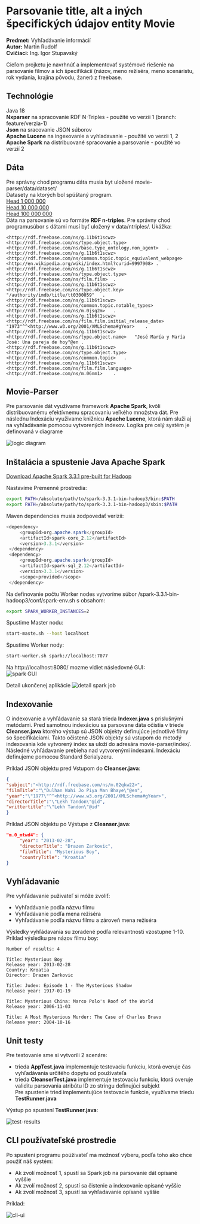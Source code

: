 # Parsovanie title, alt a iných špecifických údajov entity Movie
**Predmet:** Vyhľadávanie informácií  
**Autor:** Martin Rudolf  
**Cvičiaci:** Ing. Igor Stupavský  
  
  Cieľom projketu je navrhnúť a implementovať systémové riešenie na parsovanie filmov a ich špecifikácií (názov, meno režiséra, meno scenáristu, rok vydania, krajina pôvodu, žaner) z freebase.  
  
  ## Technológie
  Java 18  
  **Nxparser** na spracovanie RDF N-Triples - použité vo verzii 1 (branch: feature/verzia-1)  
  **Json** na sracovanie JSON súborov  
  **Apache Lucene** na ingexovanie a vyhladavanie - použité vo verzii 1, 2  
  **Apache Spark** na distribuované spracovanie a parsovanie - použité vo verzií 2
  
  ## Dáta
  Pre správny chod programu dáta musia byt uložené movie-parser/data/dataset/<nazov suboru>  
  Datasety na ktorých bol spúštaný program.  
  [Head 1 000 000](https://vi2022.ui.sav.sk/lib/exe/fetch.php?media=freebase-head-1000000.zip)  
  [Head 10 000 000](https://vi2022.ui.sav.sk/lib/exe/fetch.php?media=freebase-head-10000000.zip)  
  [Head 100 000 000](https://vi2022.ui.sav.sk/lib/exe/fetch.php?media=freebase-head-100000000.zip)  
     Dáta na parsovanie sú vo formáte **RDF n-triples**. Pre správny chod programusúbor s dátami musí byť uložený v data/ntriples/<data-file>. 
   Ukážka:  
   ```
   <http://rdf.freebase.com/ns/g.11b6t1scwz>	<http://rdf.freebase.com/ns/type.object.type>	<http://rdf.freebase.com/ns/base.type_ontology.non_agent>	.
<http://rdf.freebase.com/ns/g.11b6t1scwz>	<http://rdf.freebase.com/ns/common.topic.topic_equivalent_webpage>	<http://en.wikipedia.org/wiki/index.html?curid=9997908>	.
<http://rdf.freebase.com/ns/g.11b6t1scwz>	<http://rdf.freebase.com/ns/type.object.type>	<http://rdf.freebase.com/ns/film.film>	.
<http://rdf.freebase.com/ns/g.11b6t1scwz>	<http://rdf.freebase.com/ns/type.object.key>	"/authority/imdb/title/tt0300059"	.
<http://rdf.freebase.com/ns/g.11b6t1scwz>	<http://rdf.freebase.com/ns/common.topic.notable_types>	<http://rdf.freebase.com/ns/m.0jsg2m>	.
<http://rdf.freebase.com/ns/g.11b6t1scwz>	<http://rdf.freebase.com/ns/film.film.initial_release_date>	"1973"^^<http://www.w3.org/2001/XMLSchema#gYear>	.
<http://rdf.freebase.com/ns/g.11b6t1scwz>	<http://rdf.freebase.com/ns/type.object.name>	"José María y María José: Una pareja de hoy"@en	.
<http://rdf.freebase.com/ns/g.11b6t1scwz>	<http://rdf.freebase.com/ns/type.object.type>	<http://rdf.freebase.com/ns/common.topic>	.
<http://rdf.freebase.com/ns/g.11b6t1scwz>	<http://rdf.freebase.com/ns/film.film.language>	<http://rdf.freebase.com/ns/m.06nm1>	.
   ```
  ## Movie-Parser
  Pre parsovanie dát využívame framework **Apache Spark**, kvôli distribuovanému efektívnemu spracovaniu veľkého množstva dát.  Pre následnu Indexáciu využivame knižnicu **Apache Lucene**, ktorá nám služi aj na vyhľadávanie pomocou vytvorených indexov. Logika pre celý systém je definovaná v diagrame
  
   ![logic diagram](diagram-v3.png "Diagram") 
  
  
  ## Inštalácia a spustenie Java Apache Spark
   [Download Apache Spark 3.3.1 pre-built for Hadoop](https://spark.apache.org/downloads.html)  
     
   Nastavíme Premenné prostredia:  
   ```bash
   export PATH=/absolute/path/to/spark-3.3.1-bin-hadoop3/bin:$PATH
   export PATH=/absolute/path/to/spark-3.3.1-bin-hadoop3/sbin:$PATH
   ```
     
   Maven dependencies musia zodpovedať verizii:  
   ```java
   <dependency>
        <groupId>org.apache.spark</groupId>
        <artifactId>spark-core_2.12</artifactId>
        <version>3.3.1</version>
    </dependency>
    <dependency>
        <groupId>org.apache.spark</groupId>
        <artifactId>spark-sql_2.12</artifactId>
        <version>3.3.1</version>
        <scope>provided</scope>
    </dependency>
   ```  

   Na definovanie počtu Worker nodes vytvoríme súbor /spark-3.3.1-bin-hadoop3/conf/spark-env.sh s obsahom:  
   
   ```bash
   export SPARK_WORKER_INSTANCES=2
   ```    
   Spustime Master nodu:  
   ```bash
   start-maste.sh --host localhost
   ```
   Spustime Worker nody:  
   ```bash
   start-worker.sh spark://localhost:7077
   ```
   
   Na http://localhost:8080/ mozme vidiet následovné GUI:  
   ![spark GUI](spark-gui.png "Spark-GUI")
  
  Detail ukončenej aplikácie
   ![detail spark job](detail-spark-job.png "Spark-job-detail")
   ## Indexovanie
   O indexovanie a vyhľádavanie sa stará trieda **Indexer.java** s prislušnými metódami. Pred samotnou indexáciou sa parsovane dáta očistia v triede **Cleanser.java** ktorého výstup sú JSON objekty definujúce jednotlivé filmy so špecifikáciami. Takto očistené JSON objekty sú vstupom do metodý indexovania kde vytvorený index sa uloží do adresára movie-parser/index/. Následné vyhľádavanie prebieha nad vytvorenými indexami. Indexáciu definujeme pomocou Standard Serialyzeru.
   
   Príklad JSON objektu pred Vstupom do **Cleanser.java**:  
   ```JSON
   {
   "subject":"<http://rdf.freebase.com/ns/m.02qkw22>",
   "filmTitle":"\"Dulhan Wahi Jo Piya Man Bhaye\"@en",
   "year":"\"1977\"^^<http://www.w3.org/2001/XMLSchema#gYear>",
   "directorTitle":"\"Lekh Tandon\"@id",
   "writtertitle":"\"Lekh Tandon\"@id"
   }
   ```
   Príklad JSON objektu po Výstupe z **Cleanser.java**:  
   ```JSON
   "m.0_mtwd4": {
        "year": "2013-02-28",
        "directorTitle": "Drazen Zarkovic",
        "filmTitle": "Mysterious Boy",
        "countryTitle": "Kroatia"
   }
   ```  
   ## Vyhľádavanie
   Pre vyhľádavanie puživateľ si môže zvoliť:  
   - Vyhľadávanie podľa názvu filmu
   - Vyhľadávanie podľa mena režiséra
   - Vyhľadávanie podľa názvu filmu a zároveň mena režiséra
   
   Výsledky vyhľádavania su zoradené podľa relevantnosti vzostupne 1-10.
   Príklad výsledku pre názov filmu boy:
   
   ```
   Number of results: 4

Title: Mysterious Boy
Release year: 2013-02-28
Country: Kroatia
Director: Drazen Zarkovic

Title: Judex: Episode 1 - The Mysterious Shadow
Release year: 1917-01-19

Title: Mysterious China: Marco Polo's Roof of the World
Release year: 2006-11-03

Title: A Most Mysterious Murder: The Case of Charles Bravo
Release year: 2004-10-16
   ```  

## Unit testy  
Pre testovanie sme si vytvorili 2 scenáre:
- trieda **AppTest.java** implementuje testovaciu funkciu, ktorá overuje čas vyhľadávania určitého dopytu od používateľa
- trieda **CleanserTest.java** implementuje testovaciu funkciu, ktorá overuje validitu parsovania atribútu ID zo stringu definujúci subjekt  
Pre spustenie tried  implementujúce testovacie funkcie, využívame triedu **TestRunner.java**

Výstup po spustení **TestRunner.java**:  

![test-results](test-results.png "test-results")

## CLI používateľské prostredie
Po spustení programu poúživateľ ma možnosť výberu, podľa toho ako chce použiť náš systém:  
- Ak zvolí možnosť 1, spustí sa Spark job na parsovanie dát opísané vyššie
- Ak zvolí možnosť 2, spustí sa čistenie a indexovanie opísané vyššie
- Ak zvolí možnosť 3, spustí sa vyhľadavanie opísané vyššie  

Príklad:  

![cli-ui](search-example.png "CLI-ui")

   
